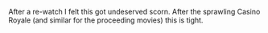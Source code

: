 After a re-watch I felt this got undeserved scorn. After the sprawling Casino Royale (and similar for the proceeding movies) this is tight.
